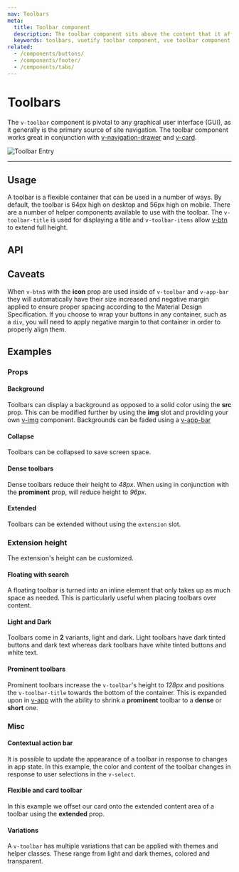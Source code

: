 ```yaml
---
nav: Toolbars
meta:
  title: Toolbar component
  description: The toolbar component sits above the content that it affects and provides an area for labeling and additional actions.
  keywords: toolbars, vuetify toolbar component, vue toolbar component
related:
  - /components/buttons/
  - /components/footer/
  - /components/tabs/
---
```


# Toolbars

The `v-toolbar` component is pivotal to any graphical user interface (GUI), as it generally is the primary source of site navigation. The toolbar component works great in conjunction with [v-navigation-drawer](/components/navigation-drawers) and [v-card](/components/cards).

![Toolbar Entry](https://cdn.vuetifyjs.com/docs/images/components-temp/v-toolbar/v-toolbar-entry.png)

---

## Usage

A toolbar is a flexible container that can be used in a number of ways. By default, the toolbar is 64px high on desktop and 56px high on mobile. There are a number of helper components available to use with the toolbar. The `v-toolbar-title` is used for displaying a title and `v-toolbar-items` allow [v-btn](/components/buttons) to extend full height.

<usage name="v-toolbar" />

<entry />

## API

<api-inline />

<!-- ## Sub-components

### v-toolbar-items

v-toolbar-items description

### v-toolbar-title

v-toolbar-title description -->

## Caveats

<alert type="warning">

  When `v-btn`s with the **icon** prop are used inside of `v-toolbar` and `v-app-bar` they will automatically have their size increased and negative margin applied to ensure proper spacing according to the Material Design Specification. If you choose to wrap your buttons in any container, such as a `div`, you will need to apply negative margin to that container in order to properly align them.

</alert>

## Examples

### Props

#### Background

Toolbars can display a background as opposed to a solid color using the **src** prop. This can be modified further by using the **img** slot and providing your own [v-img](/components/images) component. Backgrounds can be faded using a [v-app-bar](/components/app-bars#prominent-w-scroll-shrink-and-image)

<example file="v-toolbar/prop-background" />

#### Collapse

Toolbars can be collapsed to save screen space.

<example file="v-toolbar/prop-collapse" />

#### Dense toolbars

Dense toolbars reduce their height to _48px_. When using in conjunction with the **prominent** prop, will reduce height to _96px_.

<example file="v-toolbar/prop-dense" />

#### Extended

Toolbars can be extended without using the `extension` slot.

<example file="v-toolbar/prop-extended" />

### Extension height

The extension's height can be customized.

<example file="v-toolbar/prop-extension-height" />

#### Floating with search

A floating toolbar is turned into an inline element that only takes up as much space as needed. This is particularly useful when placing toolbars over content.

<example file="v-toolbar/prop-floating-with-search" />

#### Light and Dark

Toolbars come in **2** variants, light and dark. Light toolbars have dark tinted buttons and dark text whereas dark toolbars have white tinted buttons and white text.

<example file="v-toolbar/prop-light-and-dark" />

#### Prominent toolbars

Prominent toolbars increase the `v-toolbar`'s height to _128px_ and positions the `v-toolbar-title` towards the bottom of the container. This is expanded upon in [v-app](/components/app-bars#prominent-w-scroll-shrink) with the ability to shrink a **prominent** toolbar to a **dense** or **short** one.

<example file="v-toolbar/prop-prominent" />

### Misc

#### Contextual action bar

It is possible to update the appearance of a toolbar in response to changes in app state. In this example, the color and content of the toolbar changes in response to user selections in the `v-select`.

<example file="v-toolbar/misc-contextual-action-bar" />

#### Flexible and card toolbar

In this example we offset our card onto the extended content area of a toolbar using the **extended** prop.

<example file="v-toolbar/misc-flexible-and-card" />

#### Variations

A `v-toolbar` has multiple variations that can be applied with themes and helper classes. These range from light and dark themes, colored and transparent.

<example file="v-toolbar/misc-variations" />

<backmatter />
